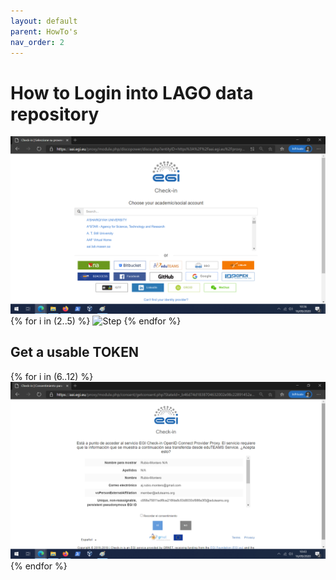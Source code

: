 ```yaml
---
layout: default
parent: HowTo's
nav_order: 2
---
```


# How to Login into LAGO data repository 
 ![Step](./how_to_login_into_OneData_img/datahub.egi.eu_login2.png)
{% for i in (2..5) %} 
  ![Step](/docs/howtos/how_to_login_into_OneData_img/datahub.egi.eu_login{{i}}.png)
{% endfor %}

## Get a usable TOKEN

{% for i in (6..12) %} 
  ![Step](./how_to_login_into_OneData_img/datahub.egi.eu_login6.png)
{% endfor %}
